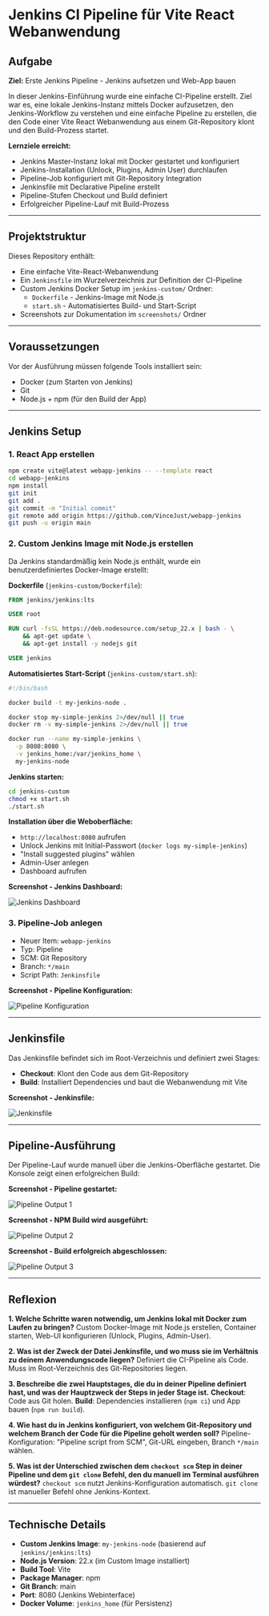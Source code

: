 # Jenkins CI Pipeline für Vite React Webanwendung

## Aufgabe

**Ziel:** Erste Jenkins Pipeline - Jenkins aufsetzen und Web-App bauen

In dieser Jenkins-Einführung wurde eine einfache CI-Pipeline erstellt. Ziel war es, eine lokale Jenkins-Instanz mittels Docker aufzusetzen, den Jenkins-Workflow zu verstehen und eine einfache Pipeline zu erstellen, die den Code einer Vite React Webanwendung aus einem Git-Repository klont und den Build-Prozess startet.

**Lernziele erreicht:**
- Jenkins Master-Instanz lokal mit Docker gestartet und konfiguriert
- Jenkins-Installation (Unlock, Plugins, Admin User) durchlaufen
- Pipeline-Job konfiguriert mit Git-Repository Integration
- Jenkinsfile mit Declarative Pipeline erstellt
- Pipeline-Stufen Checkout und Build definiert
- Erfolgreicher Pipeline-Lauf mit Build-Prozess

---

## Projektstruktur

Dieses Repository enthält:

- Eine einfache Vite-React-Webanwendung
- Ein `Jenkinsfile` im Wurzelverzeichnis zur Definition der CI-Pipeline
- Custom Jenkins Docker Setup im `jenkins-custom/` Ordner:
  - `Dockerfile` - Jenkins-Image mit Node.js
  - `start.sh` - Automatisiertes Build- und Start-Script
- Screenshots zur Dokumentation im `screenshots/` Ordner

---

## Voraussetzungen

Vor der Ausführung müssen folgende Tools installiert sein:

- Docker (zum Starten von Jenkins)
- Git
- Node.js + npm (für den Build der App)

---

## Jenkins Setup

### 1. React App erstellen

```bash
npm create vite@latest webapp-jenkins -- --template react
cd webapp-jenkins
npm install
git init
git add .
git commit -m "Initial commit"
git remote add origin https://github.com/VinceJust/webapp-jenkins
git push -u origin main
```

### 2. Custom Jenkins Image mit Node.js erstellen

Da Jenkins standardmäßig kein Node.js enthält, wurde ein benutzerdefiniertes Docker-Image erstellt:

**Dockerfile** (`jenkins-custom/Dockerfile`):
```dockerfile
FROM jenkins/jenkins:lts

USER root

RUN curl -fsSL https://deb.nodesource.com/setup_22.x | bash - \
    && apt-get update \
    && apt-get install -y nodejs git

USER jenkins
```

**Automatisiertes Start-Script** (`jenkins-custom/start.sh`):
```bash
#!/bin/bash

docker build -t my-jenkins-node .

docker stop my-simple-jenkins 2>/dev/null || true
docker rm -v my-simple-jenkins 2>/dev/null || true

docker run --name my-simple-jenkins \
  -p 8080:8080 \
  -v jenkins_home:/var/jenkins_home \
  my-jenkins-node
```

**Jenkins starten:**
```bash
cd jenkins-custom
chmod +x start.sh
./start.sh
```

**Installation über die Weboberfläche:**
- `http://localhost:8080` aufrufen
- Unlock Jenkins mit Initial-Passwort (`docker logs my-simple-jenkins`)
- "Install suggested plugins" wählen
- Admin-User anlegen
- Dashboard aufrufen

**Screenshot - Jenkins Dashboard:**

![Jenkins Dashboard](screenshots/dashboard.png)

### 3. Pipeline-Job anlegen

- Neuer Item: `webapp-jenkins`
- Typ: Pipeline
- SCM: Git Repository
- Branch: `*/main`
- Script Path: `Jenkinsfile`

**Screenshot - Pipeline Konfiguration:**

![Pipeline Konfiguration](screenshots/pipeline_config.png)

---

## Jenkinsfile

Das Jenkinsfile befindet sich im Root-Verzeichnis und definiert zwei Stages:

- **Checkout**: Klont den Code aus dem Git-Repository
- **Build**: Installiert Dependencies und baut die Webanwendung mit Vite


**Screenshot - Jenkinsfile:**

![Jenkinsfile](screenshots/jenkinsfile.png)

---

## Pipeline-Ausführung

Der Pipeline-Lauf wurde manuell über die Jenkins-Oberfläche gestartet. Die Konsole zeigt einen erfolgreichen Build:

**Screenshot - Pipeline gestartet:**

![Pipeline Output 1](screenshots/output1.png)

**Screenshot - NPM Build wird ausgeführt:**

![Pipeline Output 2](screenshots/output2.png)

**Screenshot - Build erfolgreich abgeschlossen:**

![Pipeline Output 3](screenshots/output3.png)

---

## Reflexion

**1. Welche Schritte waren notwendig, um Jenkins lokal mit Docker zum Laufen zu bringen?**
Custom Docker-Image mit Node.js erstellen, Container starten, Web-UI konfigurieren (Unlock, Plugins, Admin-User).

**2. Was ist der Zweck der Datei Jenkinsfile, und wo muss sie im Verhältnis zu deinem Anwendungscode liegen?**
Definiert die CI-Pipeline als Code. Muss im Root-Verzeichnis des Git-Repositories liegen.

**3. Beschreibe die zwei Hauptstages, die du in deiner Pipeline definiert hast, und was der Hauptzweck der Steps in jeder Stage ist.**
**Checkout**: Code aus Git holen. **Build**: Dependencies installieren (`npm ci`) und App bauen (`npm run build`).

**4. Wie hast du in Jenkins konfiguriert, von welchem Git-Repository und welchem Branch der Code für die Pipeline geholt werden soll?**
Pipeline-Konfiguration: "Pipeline script from SCM", Git-URL eingeben, Branch `*/main` wählen.

**5. Was ist der Unterschied zwischen dem `checkout scm` Step in deiner Pipeline und dem `git clone` Befehl, den du manuell im Terminal ausführen würdest?**
`checkout scm` nutzt Jenkins-Konfiguration automatisch. `git clone` ist manueller Befehl ohne Jenkins-Kontext.

---

## Technische Details

- **Custom Jenkins Image**: `my-jenkins-node` (basierend auf `jenkins/jenkins:lts`)
- **Node.js Version**: 22.x (im Custom Image installiert)
- **Build Tool**: Vite
- **Package Manager**: npm
- **Git Branch**: main
- **Port**: 8080 (Jenkins Webinterface)
- **Docker Volume**: `jenkins_home` (für Persistenz)